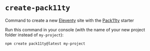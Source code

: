 # `create-pack11ty`

Command to create a new [Eleventy](https://www.11ty.dev/) site with the [Pack11ty](https://pack11ty.dev/) starter

Run this command in your console (with the name of your new project folder instead of `my-project`):

```shell
npm create pack11ty@latest my-project
```
